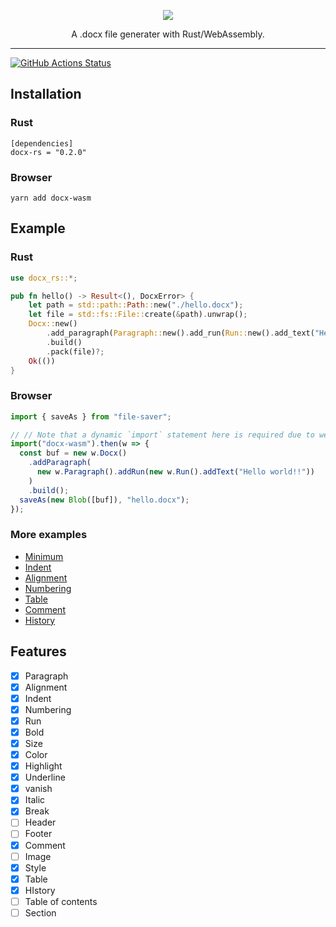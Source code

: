 <p align="center"><img src ="https://github.com/bokuweb/docx-rs/blob/master/logo.png?raw=true" /></p>

<p align="center">
    A .docx file generater with Rust/WebAssembly.
</p>

---

[![GitHub Actions Status](https://github.com/bokuweb/docx-rs/workflows/Continuous%20Integration/badge.svg)](https://github.com/bokuweb/docx-rs/actions)

## Installation

### Rust

```
[dependencies]
docx-rs = "0.2.0"
```

### Browser

```
yarn add docx-wasm
```

## Example

### Rust

```rust
use docx_rs::*;

pub fn hello() -> Result<(), DocxError> {
    let path = std::path::Path::new("./hello.docx");
    let file = std::fs::File::create(&path).unwrap();
    Docx::new()
        .add_paragraph(Paragraph::new().add_run(Run::new().add_text("Hello")))
        .build()
        .pack(file)?;
    Ok(())
}
```

### Browser

```javascript
import { saveAs } from "file-saver";

// // Note that a dynamic `import` statement here is required due to webpack/webpack#6615,
import("docx-wasm").then(w => {
  const buf = new w.Docx()
    .addParagraph(
      new w.Paragraph().addRun(new w.Run().addText("Hello world!!"))
    )
    .build();
  saveAs(new Blob([buf]), "hello.docx");
});
```

### More examples

- [Minimum](https://github.com/bokuweb/docx-rs/blob/master/docx-core/examples/hello.rs)
- [Indent](https://github.com/bokuweb/docx-rs/blob/master/docx-core/examples/indent.rs)
- [Alignment](https://github.com/bokuweb/docx-rs/blob/master/docx-core/examples/alignment.rs)
- [Numbering](https://github.com/bokuweb/docx-rs/blob/master/docx-core/examples/numbering.rs)
- [Table](https://github.com/bokuweb/docx-rs/blob/master/docx-core/examples/table.rs)
- [Comment](https://github.com/bokuweb/docx-rs/blob/master/docx-core/examples/comment.rs)
- [History](https://github.com/bokuweb/docx-rs/blob/master/docx-core/examples/history.rs)

## Features

- [x] Paragraph
- [x] Alignment
- [x] Indent
- [x] Numbering
- [x] Run
- [x] Bold
- [x] Size
- [x] Color
- [x] Highlight
- [x] Underline
- [x] vanish
- [x] Italic
- [x] Break
- [ ] Header
- [ ] Footer
- [x] Comment
- [ ] Image
- [x] Style
- [x] Table
- [x] HIstory
- [ ] Table of contents
- [ ] Section
